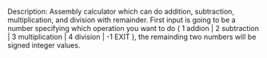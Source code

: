 Description:
 Assembly calculator which can do addition, subtraction, multiplication, and division with remainder. First input is going to be a number specifying which operation you want to do ( 1 addion | 2 subtraction | 3 multiplication | 4 division | -1 EXIT ), the remainding two numbers will be signed integer values.
